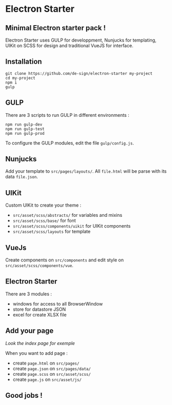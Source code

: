 # Electron Starter

## Minimal Electron starter pack !
Electron Starter uses GULP for developpment, Nunjucks for templating, UIKit on SCSS for design and traditional VueJS for interface.

## Installation
```
git clone https://github.com/de-sign/electron-starter my-project
cd my-project
npm i
gulp
```

## GULP
There are 3 scripts to run GULP in different environments :
```
npm run gulp-dev
npm run gulp-test
npm run gulp-prod
```

To configure the GULP modules, edit the file `gulp/config.js`.

## Nunjucks
Add your template to `src/pages/layouts/`.
All `file.html` will be parse with its data `file.json`.

## UIKit
Custom UIKit to create your theme :
* `src/asset/scss/abstracts/` for variables and mixins
* `src/asset/scss/base/` for font
* `src/asset/scss/components/uikit` for UIKit components
* `src/asset/scss/layouts` for template

## VueJs
Create components on `src/components` and edit style on `src/asset/scss/components/vue`.

## Electron Starter
There are 3 modules :
* windows for access to all BrowserWindow
* store for datastore JSON
* excel for create XLSX file

## Add your page
_Look the index page for exemple_

When you want to add page :
* create `page.html` on `src/pages/`
* create `page.json` on `src/pages/data/`
* create `page.scss` on `src/asset/scss/`
* create `page.js` on `src/asset/js/`

## Good jobs !